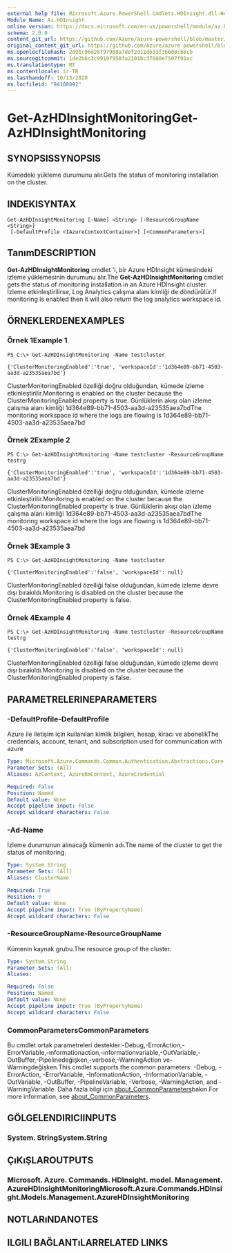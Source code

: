 ```yaml
---
external help file: Microsoft.Azure.PowerShell.Cmdlets.HDInsight.dll-Help.xml
Module Name: Az.HDInsight
online version: https://docs.microsoft.com/en-us/powershell/module/az.hdinsight/get-azhdinsightmonitoring
schema: 2.0.0
content_git_url: https://github.com/Azure/azure-powershell/blob/master/src/HDInsight/HDInsight/help/Get-AzHDInsightMonitoring.md
original_content_git_url: https://github.com/Azure/azure-powershell/blob/master/src/HDInsight/HDInsight/help/Get-AzHDInsightMonitoring.md
ms.openlocfilehash: 2d91c96d20797988a7def2d11d633f36b08cb8cb
ms.sourcegitcommit: 1de2b6c3c99197958fa2101bc37680e7507f91ac
ms.translationtype: MT
ms.contentlocale: tr-TR
ms.lasthandoff: 10/13/2020
ms.locfileid: "94108092"
---
```

# <span data-ttu-id="ce178-101">Get-AzHDInsightMonitoring</span><span class="sxs-lookup"><span data-stu-id="ce178-101">Get-AzHDInsightMonitoring</span></span>

## <span data-ttu-id="ce178-102">SYNOPSIS</span><span class="sxs-lookup"><span data-stu-id="ce178-102">SYNOPSIS</span></span>
<span data-ttu-id="ce178-103">Kümedeki yükleme durumunu alır.</span><span class="sxs-lookup"><span data-stu-id="ce178-103">Gets the status of monitoring installation on the cluster.</span></span>

## <span data-ttu-id="ce178-104">INDEKI</span><span class="sxs-lookup"><span data-stu-id="ce178-104">SYNTAX</span></span>

```
Get-AzHDInsightMonitoring [-Name] <String> [-ResourceGroupName <String>]
 [-DefaultProfile <IAzureContextContainer>] [<CommonParameters>]
```

## <span data-ttu-id="ce178-105">Tanım</span><span class="sxs-lookup"><span data-stu-id="ce178-105">DESCRIPTION</span></span>
<span data-ttu-id="ce178-106">**Get-AzHDInsightMonitoring** cmdlet 'i, bir Azure HDInsight kümesindeki izleme yüklemesinin durumunu alır.</span><span class="sxs-lookup"><span data-stu-id="ce178-106">The **Get-AzHDInsightMonitoring** cmdlet gets the status of monitoring installation in an Azure HDInsight cluster.</span></span> <span data-ttu-id="ce178-107">İzleme etkinleştirilirse, Log Analytics çalışma alanı kimliği de döndürülür.</span><span class="sxs-lookup"><span data-stu-id="ce178-107">If monitoring is enabled then it will also return the log analytics workspace id.</span></span>

## <span data-ttu-id="ce178-108">ÖRNEKLERDEN</span><span class="sxs-lookup"><span data-stu-id="ce178-108">EXAMPLES</span></span>

### <span data-ttu-id="ce178-109">Örnek 1</span><span class="sxs-lookup"><span data-stu-id="ce178-109">Example 1</span></span>
```
PS C:\> Get-AzHDInsightMonitoring -Name testcluster

{'ClusterMonitoringEnabled':'true', 'workspaceId':'1d364e89-bb71-4503-aa3d-a23535aea7bd'}
```

<span data-ttu-id="ce178-110">ClusterMonitoringEnabled özelliği doğru olduğundan, kümede izleme etkinleştirilir.</span><span class="sxs-lookup"><span data-stu-id="ce178-110">Monitoring is enabled on the cluster because the ClusterMonitoringEnabled property is true.</span></span> <span data-ttu-id="ce178-111">Günlüklerin akışı olan izleme çalışma alanı kimliği 1d364e89-bb71-4503-aa3d-a23535aea7bd</span><span class="sxs-lookup"><span data-stu-id="ce178-111">The monitoring workspace id where the logs are flowing is 1d364e89-bb71-4503-aa3d-a23535aea7bd</span></span>

### <span data-ttu-id="ce178-112">Örnek 2</span><span class="sxs-lookup"><span data-stu-id="ce178-112">Example 2</span></span>
```
PS C:\> Get-AzHDInsightMonitoring -Name testcluster -ResourceGroupName testrg

{'ClusterMonitoringEnabled':'true', 'workspaceId':'1d364e89-bb71-4503-aa3d-a23535aea7bd'}
```

<span data-ttu-id="ce178-113">ClusterMonitoringEnabled özelliği doğru olduğundan, kümede izleme etkinleştirilir.</span><span class="sxs-lookup"><span data-stu-id="ce178-113">Monitoring is enabled on the cluster because the ClusterMonitoringEnabled property is true.</span></span> <span data-ttu-id="ce178-114">Günlüklerin akışı olan izleme çalışma alanı kimliği 1d364e89-bb71-4503-aa3d-a23535aea7bd</span><span class="sxs-lookup"><span data-stu-id="ce178-114">The monitoring workspace id where the logs are flowing is 1d364e89-bb71-4503-aa3d-a23535aea7bd</span></span>

### <span data-ttu-id="ce178-115">Örnek 3</span><span class="sxs-lookup"><span data-stu-id="ce178-115">Example 3</span></span>
```
PS C:\> Get-AzHDInsightMonitoring -Name testcluster

{'ClusterMonitoringEnabled':'false', 'workspaceId': null}
```

<span data-ttu-id="ce178-116">ClusterMonitoringEnabled özelliği false olduğundan, kümede izleme devre dışı bırakıldı.</span><span class="sxs-lookup"><span data-stu-id="ce178-116">Monitoring is disabled on the cluster because the ClusterMonitoringEnabled property is false.</span></span>

### <span data-ttu-id="ce178-117">Örnek 4</span><span class="sxs-lookup"><span data-stu-id="ce178-117">Example 4</span></span>
```
PS C:\> Get-AzHDInsightMonitoring -Name testcluster -ResourceGroupName testrg

{'ClusterMonitoringEnabled':'false', 'workspaceId': null}
```

<span data-ttu-id="ce178-118">ClusterMonitoringEnabled özelliği false olduğundan, kümede izleme devre dışı bırakıldı.</span><span class="sxs-lookup"><span data-stu-id="ce178-118">Monitoring is disabled on the cluster because the ClusterMonitoringEnabled property is false.</span></span>

## <span data-ttu-id="ce178-119">PARAMETRELERINE</span><span class="sxs-lookup"><span data-stu-id="ce178-119">PARAMETERS</span></span>

### <span data-ttu-id="ce178-120">-DefaultProfile</span><span class="sxs-lookup"><span data-stu-id="ce178-120">-DefaultProfile</span></span>
<span data-ttu-id="ce178-121">Azure ile iletişim için kullanılan kimlik bilgileri, hesap, kiracı ve abonelik</span><span class="sxs-lookup"><span data-stu-id="ce178-121">The credentials, account, tenant, and subscription used for communication with azure</span></span>

```yaml
Type: Microsoft.Azure.Commands.Common.Authentication.Abstractions.Core.IAzureContextContainer
Parameter Sets: (All)
Aliases: AzContext, AzureRmContext, AzureCredential

Required: False
Position: Named
Default value: None
Accept pipeline input: False
Accept wildcard characters: False
```

### <span data-ttu-id="ce178-122">-Ad</span><span class="sxs-lookup"><span data-stu-id="ce178-122">-Name</span></span>
<span data-ttu-id="ce178-123">İzleme durumunun alınacağı kümenin adı.</span><span class="sxs-lookup"><span data-stu-id="ce178-123">The name of the cluster to get the status of monitoring.</span></span>

```yaml
Type: System.String
Parameter Sets: (All)
Aliases: ClusterName

Required: True
Position: 0
Default value: None
Accept pipeline input: True (ByPropertyName)
Accept wildcard characters: False
```

### <span data-ttu-id="ce178-124">-ResourceGroupName</span><span class="sxs-lookup"><span data-stu-id="ce178-124">-ResourceGroupName</span></span>
<span data-ttu-id="ce178-125">Kümenin kaynak grubu.</span><span class="sxs-lookup"><span data-stu-id="ce178-125">The resource group of the cluster.</span></span>

```yaml
Type: System.String
Parameter Sets: (All)
Aliases:

Required: False
Position: Named
Default value: None
Accept pipeline input: True (ByPropertyName)
Accept wildcard characters: False
```

### <span data-ttu-id="ce178-126">CommonParameters</span><span class="sxs-lookup"><span data-stu-id="ce178-126">CommonParameters</span></span>
<span data-ttu-id="ce178-127">Bu cmdlet ortak parametreleri destekler:-Debug,-ErrorAction,-ErrorVariable,-ınformationaction,-ınformationvariable,-OutVariable,-OutBuffer,-Pipelinedeğişken,-verbose,-WarningAction ve-Warningdeğişken.</span><span class="sxs-lookup"><span data-stu-id="ce178-127">This cmdlet supports the common parameters: -Debug, -ErrorAction, -ErrorVariable, -InformationAction, -InformationVariable, -OutVariable, -OutBuffer, -PipelineVariable, -Verbose, -WarningAction, and -WarningVariable.</span></span> <span data-ttu-id="ce178-128">Daha fazla bilgi için [about_CommonParameters](http://go.microsoft.com/fwlink/?LinkID=113216)bakın.</span><span class="sxs-lookup"><span data-stu-id="ce178-128">For more information, see [about_CommonParameters](http://go.microsoft.com/fwlink/?LinkID=113216).</span></span>

## <span data-ttu-id="ce178-129">GÖLGELENDIRICI</span><span class="sxs-lookup"><span data-stu-id="ce178-129">INPUTS</span></span>

### <span data-ttu-id="ce178-130">System. String</span><span class="sxs-lookup"><span data-stu-id="ce178-130">System.String</span></span>

## <span data-ttu-id="ce178-131">ÇıKıŞLAR</span><span class="sxs-lookup"><span data-stu-id="ce178-131">OUTPUTS</span></span>

### <span data-ttu-id="ce178-132">Microsoft. Azure. Commands. HDInsight. model. Management. AzureHDInsightMonitoring</span><span class="sxs-lookup"><span data-stu-id="ce178-132">Microsoft.Azure.Commands.HDInsight.Models.Management.AzureHDInsightMonitoring</span></span>

## <span data-ttu-id="ce178-133">NOTLARıNDA</span><span class="sxs-lookup"><span data-stu-id="ce178-133">NOTES</span></span>

## <span data-ttu-id="ce178-134">ILGILI BAĞLANTıLAR</span><span class="sxs-lookup"><span data-stu-id="ce178-134">RELATED LINKS</span></span>
